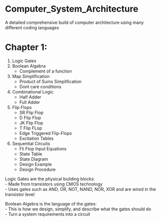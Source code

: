 # Computer_System_Architecture
A detailed comprehensive build of computer architecture using many different coding languages


# Chapter 1:
1. Logic Gates
2. Boolean Algebra
      - Complement of a function
3. Map Simplification
      - Product of Sums Simplification
      - Dont care conditions
4. Combinational Logic
      - Half Adder
      - Full Adder
5. Flip Flops
      - SR Flip Flop
      - D Flip Flop
      - JK Flip Flop
      - T Flip FLop
      - Edge Triggered Flip-Flops
      - Excitation Tables
6. Sequential Circuits
      - Fli Flop Input Equations
      - State Table
      - State Diagram
      - Design Example
      - Design Procedure


Logic Gates are the physical building blocks: <br>
      - Made from transistors using CMOS technology <br>
      - Uses gates such as AND, OR, NOT, NAND, NOR, XOR and are wired in the transistor level <br>


Boolean Algebra is the language of the gates: <br>
      - This is how we design, simplify, and describe what the gates should do <br>
      - Turn a system requirements into a circuit
                  
